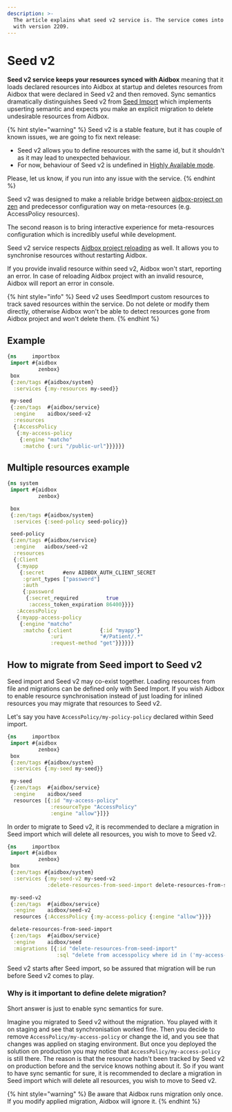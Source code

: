 ```yaml
---
description: >-
  The article explains what seed v2 service is. The service comes into Aidbox
  with version 2209.
---
```


# Seed v2

**Seed v2 service keeps your resources synced** **with Aidbox** meaning that it loads declared resources into Aidbox at startup and deletes resources from Aidbox that were declared in Seed v2 and then removed. Sync semantics dramatically distinguishes Seed v2 from [Seed Import](seed-import.md) which implements upserting semantic and expects you make an explicit migration to delete undesirable resources from Aidbox.

{% hint style="warning" %}
Seed v2 is a stable feature, but it has couple of known issues, we are going to fix next release:

* Seed v2 allows you to define resources with the same id, but it shouldn't as it may lead to unexpected behaviour.
* For now, behaviour of Seed v2 is undefined in [Highly Available mode](../../getting-started/run-aidbox-in-kubernetes/high-available-aidbox.md).

Please, let us know, if you run into any issue with the service.
{% endhint %}

Seed v2 was designed to make a reliable bridge between [aidbox-project on zen](./) and predecessor configuration way on meta-resources (e.g. AccessPolicy resources).

The second reason is to bring interactive experience for meta-resources configuration which is incredibly useful while development.

Seed v2 service respects [Aidbox project reloading](rpc-api.md) as well. It allows you to synchronise resources without restarting Aidbox.

If you provide invalid resource within seed v2, Aidbox won't start, reporting an error. In case of reloading Aidbox project with an invalid resource, Aidbox will report an error in console.

{% hint style="info" %}
Seed v2 uses SeedImport custom resources to track saved resources within the service. Do not delete or modify them directly, otherwise Aidbox won't be able to detect resources gone from Aidbox project and won't delete them.
{% endhint %}

## Example

```clojure
{ns     importbox
 import #{aidbox
          zenbox}
 box
 {:zen/tags #{aidbox/system}
  :services {:my-resources my-seed}}

 my-seed
 {:zen/tags  #{aidbox/service}
  :engine    aidbox/seed-v2
  :resources
  {:AccessPolicy 
   {:my-access-policy
    {:engine "matcho" 
     :matcho {:uri "/public-url"}}}}}}
```

## Multiple resources example

```clojure
{ns system
 import #{aidbox
          zenbox}

 box
 {:zen/tags #{aidbox/system}
  :services {:seed-policy seed-policy}}

 seed-policy
 {:zen/tags #{aidbox/service}
  :engine   aidbox/seed-v2
  :resources
  {:Client
   {:myapp
    {:secret      #env AIDBOX_AUTH_CLIENT_SECRET
     :grant_types ["password"]
     :auth
     {:password
      {:secret_required         true
       :access_token_expiration 86400}}}}
   :AccessPolicy
   {:myapp-access-policy
    {:engine "matcho"
     :matcho {:client         {:id "myapp"}
              :uri            "#/Patient/.*"
              :request-method "get"}}}}}}
```

## How to migrate from Seed import to Seed v2

Seed import and Seed v2 may co-exist together. Loading resources from file and migrations can be defined only with Seed Import. If you wish Aidbox to enable resource synchronisation instead of just loading for inlined resources you may migrate that resources to Seed v2.

Let's say you have `AccessPolicy/my-policy-policy` declared within Seed import.

```clojure
{ns     importbox
 import #{aidbox
          zenbox}
 box
 {:zen/tags #{aidbox/system}
  :services {:my-seed my-seed}}

 my-seed
 {:zen/tags  #{aidbox/service}
  :engine    aidbox/seed
  resources [{:id "my-access-policy"
              :resourceType "AccessPolicy"
              :engine "allow"}]}}
```

In order to migrate to Seed v2, it is recommended to declare a migration in Seed import which will delete all resources, you wish to move to Seed v2.

```clojure
{ns     importbox
 import #{aidbox
          zenbox}
 box
 {:zen/tags #{aidbox/system}
  :services {:my-seed-v2 my-seed-v2
             :delete-resources-from-seed-import delete-resources-from-seed-import}}

 my-seed-v2
 {:zen/tags  #{aidbox/service}
  :engine    aidbox/seed-v2
  resources {:AccessPolicy {:my-access-policy {:engine "allow"}}}}

 delete-resources-from-seed-import
 {:zen/tags  #{aidbox/service}
  :engine    aidbox/seed
  :migrations [{:id "delete-resources-from-seed-import"
                :sql "delete from accesspolicy where id in ('my-access-plicy')"}]}}
```

Seed v2 starts after Seed import, so be assured that migration will be run before Seed v2 comes to play.

### Why is it important to define delete migration?

Short answer is just to enable sync semantics for sure.

Imagine you migrated to Seed v2 without the migration. You played with it on staging and see that synchronisation worked fine. Then you decide to remove `AccessPolicy/my-access-policy` or change the id, and you see that changes was applied on staging environment. But once you deployed the solution on production you may notice that `AccessPolicy/my-access-policy` is still there. The reason is that the resource hadn't been tracked by Seed v2 on production before and the service knows nothing about it. So if you want to have sync semantic for sure, it is recommended to declare a migration in Seed import which will delete all resources, you wish to move to Seed v2.

{% hint style="warning" %}
Be aware that Aidbox runs migration only once. If you modify applied migration, Aidbox will ignore it.
{% endhint %}
